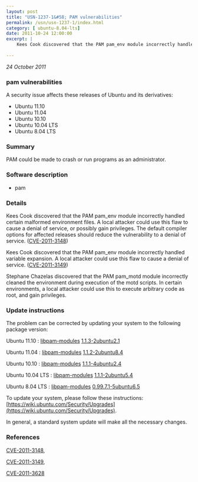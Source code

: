 ```yaml
---
layout: post
title: "USN-1237-1&#58; PAM vulnerabilities"
permalink: /usn/usn-1237-1/index.html
category: [ ubuntu-8.04-lts]
date: 2011-10-24 12:00:00
excerpt: |
    Kees Cook discovered that the PAM pam_env module incorrectly handled certain malformed environment files. A local attacker could use this flaw to cause a denial of service, or possibly gain privileges. The default compiler options for affected releases should reduce the vulnerability to a denial of service. ([CVE-2011-3148](http://people.ubuntu.com/~ubuntu-security/cve/CVE-2011-3148))
    
--- 
```

 
 

*24 October 2011*

### pam vulnerabilities

A security issue affects these releases of Ubuntu and its derivatives:

* Ubuntu 11.10
* Ubuntu 11.04
* Ubuntu 10.10
* Ubuntu 10.04 LTS
* Ubuntu 8.04 LTS

### Summary

PAM could be made to crash or run programs as an administrator. 

### Software description

* pam 

### Details

Kees Cook discovered that the PAM pam_env module incorrectly handled certain malformed environment files. A local attacker could use this flaw to cause a denial of service, or possibly gain privileges. The default compiler options for affected releases should reduce the vulnerability to a denial of service. ([CVE-2011-3148](http://people.ubuntu.com/~ubuntu-security/cve/CVE-2011-3148))

Kees Cook discovered that the PAM pam_env module incorrectly handled variable expansion. A local attacker could use this flaw to cause a denial of service. ([CVE-2011-3149](http://people.ubuntu.com/~ubuntu-security/cve/CVE-2011-3149))

Stephane Chazelas discovered that the PAM pam_motd module incorrectly cleaned the environment during execution of the motd scripts. In certain environments, a local attacker could use this to execute arbitrary code as root, and gain privileges. 

### Update instructions

The problem can be corrected by updating your system to the following package version:

Ubuntu 11.10
 : [libpam-modules](https://launchpad.net/ubuntu/+source/pam) <span> [1.1.3-2ubuntu2.1](https://launchpad.net/ubuntu/+source/pam/1.1.3-2ubuntu2.1) </span> 

Ubuntu 11.04
 : [libpam-modules](https://launchpad.net/ubuntu/+source/pam) <span> [1.1.2-2ubuntu8.4](https://launchpad.net/ubuntu/+source/pam/1.1.2-2ubuntu8.4) </span> 

Ubuntu 10.10
 : [libpam-modules](https://launchpad.net/ubuntu/+source/pam) <span> [1.1.1-4ubuntu2.4](https://launchpad.net/ubuntu/+source/pam/1.1.1-4ubuntu2.4) </span> 

Ubuntu 10.04 LTS
 : [libpam-modules](https://launchpad.net/ubuntu/+source/pam) <span> [1.1.1-2ubuntu5.4](https://launchpad.net/ubuntu/+source/pam/1.1.1-2ubuntu5.4) </span> 

Ubuntu 8.04 LTS
 : [libpam-modules](https://launchpad.net/ubuntu/+source/pam) <span> [0.99.7.1-5ubuntu6.5](https://launchpad.net/ubuntu/+source/pam/0.99.7.1-5ubuntu6.5) </span> 

To update your system, please follow these instructions: [https://wiki.ubuntu.com/Security/Upgrades](https://wiki.ubuntu.com/Security/Upgrades).

In general, a standard system update will make all the necessary changes. 

### References

 
 [CVE-2011-3148](http://people.ubuntu.com/~ubuntu-security/cve/CVE-2011-3148), 

 [CVE-2011-3149](http://people.ubuntu.com/~ubuntu-security/cve/CVE-2011-3149), 

 [CVE-2011-3628](http://people.ubuntu.com/~ubuntu-security/cve/CVE-2011-3628)
 

